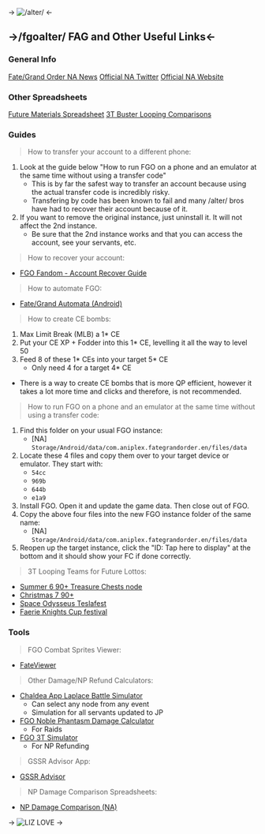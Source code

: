 -> ![/alter/](https://files.catbox.moe/m18fe1.jpg) <- 
## ->/fgoalter/ FAG and Other Useful Links<-

### General Info
[Fate/Grand Order NA News](https://webview.fate-go.us/)
[Official NA Twitter](https://twitter.com/FateGO_USA)
[Official NA Website](https://fate-go.us/)

### Other Spreadsheets
[Future Materials Spreadsheet](https://docs.google.com/spreadsheets/d/1m-h4CIUOKaJRAmfTAhoDdmwVAzAzyM70cITRb36Y96M/edit#gid=963967529)
[3T Buster Looping Comparisons](https://docs.google.com/spreadsheets/d/1-I_ZrWT6Ktg73ZV2r3THXmreIDlNTu6ZFQNaUexYpWE/edit#gid=321695827)

### Guides
>How to transfer your account to a different phone:
1. Look at the guide below "How to run FGO on a phone and an emulator at the same time without using a transfer code"
	- This is by far the safest way to transfer an account because using the actual transfer code is incredibly risky. 
	- Transfering by code has been known to fail and many /alter/ bros have had to recover their account because of it. 
2. If you want to remove the original instance, just uninstall it. It will not affect the 2nd instance. 
	- Be sure that the 2nd instance works and that you can access the account, see your servants, etc.

>How to recover your account:
- [FGO Fandom - Account Recover Guide](https://fategrandorder.fandom.com/wiki/Account_Recovery)

>How to automate FGO:
- [Fate/Grand Automata (Android)](https://github.com/Fate-Grand-Automata/FGA)

>How to create CE bombs:
1. Max Limit Break (MLB) a 1* CE
2. Put your CE XP + Fodder into this 1* CE, levelling it all the way to level 50
3. Feed 8 of these 1\* CEs into your target 5\* CE
	- Only need 4 for a target 4* CE
- There is a way to create CE bombs that is more QP efficient, however it takes a lot more time and clicks and therefore, is not recommended.

>How to run FGO on a phone and an emulator at the same time without using a transfer code:
1. Find this folder on your usual FGO instance:
	- [NA] `Storage/Android/data/com.aniplex.fategrandorder.en/files/data`
2. Locate these 4 files and copy them over to your target device or emulator. They start with:
	- `54cc`
	- `969b`
	- `644b`
	- `e1a9`
3. Install FGO. Open it and update the game data. Then close out of FGO.
4. Copy the above four files into the new FGO instance folder of the same name:
	- [NA] `Storage/Android/data/com.aniplex.fategrandorder.en/files/data`
5. Reopen up the target instance, click the "ID: Tap here to display" at the bottom and it should show your FC if done correctly.

> 3T Looping Teams for Future Lottos:
- [Summer 6 90+ Treasure Chests node](https://arch.b4k.co/vg/search/text/Summer%206%2090%2B%20Treasure%20Chests%20node/)
- [Christmas 7 90+](https://arch.b4k.co/vg/search/text/Christmas%207%2090%2B%20node/)
- [Space Odysseus Teslafest](https://arch.b4k.co/vg/search/text/Space%20Odysseus%20Teslafest%20/)
- [Faerie Knights Cup festival](https://arch.b4k.co/vg/search/text/Faerie%20Knights%20Cup%20festival/)

### Tools 
> FGO Combat Sprites Viewer:
- [FateViewer](https://katboi01.github.io/FateViewer/)

> Other Damage/NP Refund Calculators:
- [Chaldea App Laplace Battle Simulator](https://chaldea.center/laplace)
	- Can select any node from any event
	- Simulation for all servants updated to JP
- [FGO Noble Phantasm Damage Calculator](https://maketakunai.github.io)
	- For Raids
- [FGO 3T Simulator](https://gakiloroth.github.io)
	- For NP Refunding

> GSSR Advisor App:
- [GSSR Advisor](https://fategc.com/gssr)

> NP Damage Comparison Spreadsheets:
- [NP Damage Comparison (NA)](https://docs.google.com/spreadsheets/d/1p1OSVrIZ37eV-ttzZgZdyADTGXiFLP7JtBFdzh1TFIo/edit#gid=7073242)

-> ![LIZ LOVE](https://files.catbox.moe/7sfmwp.png) ->
